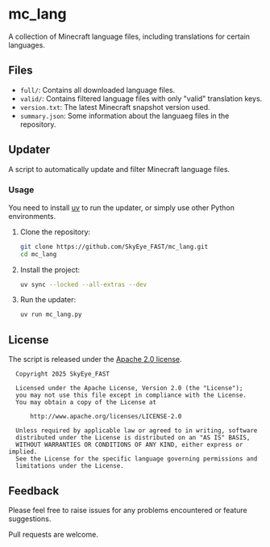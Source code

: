 # mc_lang

A collection of Minecraft language files, including translations for certain languages.

## Files

- `full/`: Contains all downloaded language files.
- `valid/`: Contains filtered language files with only "valid" translation keys.
- `version.txt`: The latest Minecraft snapshot version used.
- `summary.json`: Some information about the languaeg files in the repository.

## Updater

A script to automatically update and filter Minecraft language files.

### Usage

You need to install [uv](https://docs.astral.sh/uv/) to run the updater, or simply use other Python environments.

1. Clone the repository:

   ```bash
   git clone https://github.com/SkyEye_FAST/mc_lang.git
   cd mc_lang
   ```

2. Install the project:

    ```bash
    uv sync --locked --all-extras --dev
    ```

3. Run the updater:

    ```bash
    uv run mc_lang.py
    ```

## License

The script is released under the [Apache 2.0 license](LICENSE).

``` text
  Copyright 2025 SkyEye_FAST

  Licensed under the Apache License, Version 2.0 (the "License");
  you may not use this file except in compliance with the License.
  You may obtain a copy of the License at

      http://www.apache.org/licenses/LICENSE-2.0

  Unless required by applicable law or agreed to in writing, software
  distributed under the License is distributed on an "AS IS" BASIS,
  WITHOUT WARRANTIES OR CONDITIONS OF ANY KIND, either express or implied.
  See the License for the specific language governing permissions and
  limitations under the License.
```

## Feedback

Please feel free to raise issues for any problems encountered or feature suggestions.

Pull requests are welcome.
